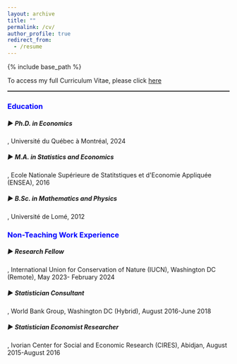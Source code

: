 ```yaml
---
layout: archive
title: ""
permalink: /cv/
author_profile: true
redirect_from:
  - /resume
---
```


{% include base_path %}
<!-- # <a href="http://avoumatsodo.github.io/files/CV_Komla.pdf" target="_blank">CV</a> -->


<!-- <hr style="border-top: 5px solid #8c8b8b; width:100%;"> -->

To access my full Curriculum Vitae, please click <a href="http://avoumatsodo.github.io/files/CV_Komla.pdf" target="_blank">here</a>

 <hr style="border-top: 2px solid #8c8b8b; width:100%;"> 
 
###  <span style="color:blue;"> Education </span>
##### ▶ Ph.D. in Economics
, Université du Québec à Montréal, 2024
##### ▶ M.A.  in Statistics and Economics
, Ecole Nationale Supérieure de Statitstiques et d'Economie Appliquée (ENSEA), 2016
##### ▶ B.Sc. in Mathematics and Physics
, Université de Lomé, 2012

<!-- <hr style="border-top: 2px solid #8c8b8b; width:100%;"> -->
###  <span style="color:blue;"> Non-Teaching Work Experience </span>
##### ▶ Research Fellow
, International Union for Conservation of Nature (IUCN), Washington DC (Remote), May 2023- February 2024
 <!--   Duties included: Collaboration with a team of researchers to conduct extensive research on the topic of structural change and its implications for biodiversity conservation. -->

##### ▶ Statistician Consultant
, World Bank Group, Washington DC (Hybrid), August 2016-June 2018
  <!-- * Duties included: Ensuring data quality and accuracy while conducting data analysis and statistical modeling to support research and policy development.  -->

##### ▶ Statistician Economist Researcher
, Ivorian Center for Social and Economic Research (CIRES), Abidjan, August 2015-August 2016
 <!--  * Duties included: Analyzing data, reviewing scientific literature, and synthesizing findings to contribute to the understanding of the structural transformation differences between South Korea and Côte d'Ivoire. -->

 

  
    
  

